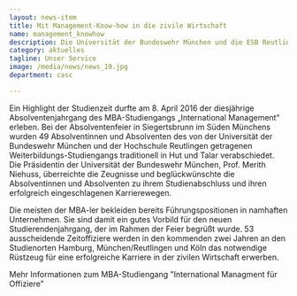 ```yaml
---
layout: news-item
title: Mit Management-Know-how in die zivile Wirtschaft
name: management_knowhow
description: Die Universität der Bundeswehr München und die ESB Reutlingen feiern die Absolventinnen und Absolventen des MBA-Studiengangs "International Management".
category: aktuelles
tagline: Unser Service
image: /media/news/news_19.jpg
department: casc

---
```


Ein Highlight der Studienzeit durfte am 8. April 2016 der diesjährige Absolventenjahrgang des MBA-Studiengangs „International Management“ erleben. Bei der Absolventenfeier in Siegertsbrunn im Süden Münchens wurden 49 Absolventinnen und Absolventen des von der Universität der Bundeswehr
München und der Hochschule Reutlingen getragenen Weiterbildungs-Studiengangs traditionell in Hut und Talar verabschiedet. Die Präsidentin der Universität der Bundeswehr München, Prof. Merith Niehuss, überreichte die Zeugnisse und beglückwünschte die Absolventinnen und Absolventen zu ihrem Studienabschluss und ihren erfolgreich eingeschlagenen Karrierewegen.

Die meisten der MBA-ler bekleiden bereits Führungspositionen in namhaften Unternehmen. Sie sind damit ein gutes Vorbild für den neuen Studierendenjahrgang, der im Rahmen der Feier begrüßt wurde. 53 ausscheidende Zeitoffiziere werden in den kommenden zwei Jahren an den Studienorten Hamburg, München/Reutlingen und Köln das notwendige Rüstzeug für eine erfolgreiche Karriere in der zivilen Wirtschaft erwerben.

Mehr Informationen zum MBA-Studiengang "International Managment für Offiziere"
